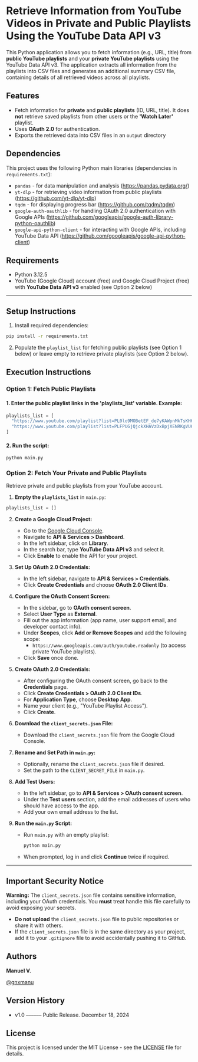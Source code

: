 # Retrieve Information from YouTube Videos in Private and Public Playlists Using the YouTube Data API v3

This Python application allows you to fetch information (e.g., URL, title) from **public YouTube playlists** and your **private YouTube playlists** using the YouTube Data API v3.
The application extracts all information from the playlists into CSV files and generates an additional summary CSV file, containing details of all retrieved videos across all playlists.

## Features

- Fetch information for **private** and **public playlists** (ID, URL, title). It does **not** retrieve saved playlists from other users or the **'Watch Later'** playlist.
- Uses **OAuth 2.0** for authentication.
- Exports the retrieved data into CSV files in an `output` directory

## Dependencies

This project uses the following Python main libraries (dependencies in `requirements.txt`):

- `pandas` - for data manipulation and analysis (https://pandas.pydata.org/)
- `yt-dlp` - for retrieving video information from public playlists (https://github.com/yt-dlp/yt-dlp)
- `tqdm` - for displaying progress bar (https://github.com/tqdm/tqdm)
- `google-auth-oauthlib` - for handling OAuth 2.0 authentication with Google APIs (https://github.com/googleapis/google-auth-library-python-oauthlib)
- `google-api-python-client` - for interacting with Google APIs, including YouTube Data API (https://github.com/googleapis/google-api-python-client)

## Requirements

- Python 3.12.5
- YouTube (Google Cloud) account (free) and Google Cloud Project (free) with **YouTube Data API v3** enabled (see Option 2 below)

---

## Setup Instructions

1. Install required dependencies:
```bash
pip install -r requirements.txt
```
2. Populate the `playlist_list` for fetching public playlists (see Option 1 below) or leave empty to retrieve private playlists (see Option 2 below).  


## Execution Instructions
### Option 1: Fetch Public Playlists
#### 1. Enter the public playlist links in the 'playlists_list' variable. Example:
```python
playlists_list = [
  "https://www.youtube.com/playlist?list=PL0lo9MOBetEF_de7yKAWpnMkTsKH6aJ4P",
  "https://www.youtube.com/playlist?list=PLFPUGjQjckXHAVzDxBpjXENRKgVU6KCzF"
]
```

#### 2. Run the script:
 ```bash
 python main.py
 ```

### Option 2: Fetch Your Private and Public Playlists

Retrieve private and public playlists from your YouTube account. 

1. **Empty the `playlists_list`** in `main.py`:
```python
playlists_list = []
```


2. **Create a Google Cloud Project:**

   - Go to the [Google Cloud Console](https://console.cloud.google.com).
   - Navigate to **API & Services > Dashboard**.
   - In the left sidebar, click on **Library**.
   - In the search bar, type **YouTube Data API v3** and select it.
   - Click **Enable** to enable the API for your project.


3. **Set Up OAuth 2.0 Credentials:**

   - In the left sidebar, navigate to **API & Services > Credentials**.
   - Click **Create Credentials** and choose **OAuth 2.0 Client IDs**.


4. **Configure the OAuth Consent Screen:**

   - In the sidebar, go to **OAuth consent screen**.
   - Select **User Type** as **External**.
   - Fill out the app information (app name, user support email, and developer contact info).
   - Under **Scopes**, click **Add or Remove Scopes** and add the following scope:
       - `https://www.googleapis.com/auth/youtube.readonly` (to access private YouTube playlists).
   - Click **Save** once done.


5. **Create OAuth 2.0 Credentials:**

   - After configuring the OAuth consent screen, go back to the **Credentials** page.
   - Click **Create Credentials > OAuth 2.0 Client IDs**.
   - For **Application Type**, choose **Desktop App**.
   - Name your client (e.g., "YouTube Playlist Access").
   - Click **Create**.


6. **Download the `client_secrets.json` File:**

   - Download the `client_secrets.json` file from the Google Cloud Console.


7. **Rename and Set Path in `main.py`:**

   - Optionally, rename the `client_secrets.json` file if desired.
   - Set the path to the `CLIENT_SECRET_FILE` in `main.py`.


8. **Add Test Users:**

   - In the left sidebar, go to **API & Services > OAuth consent screen**.
   - Under the **Test users** section, add the email addresses of users who should have access to the app.
   - Add your own email address to the list.


9. **Run the `main.py` Script:**

   - Run `main.py` with an empty playlist:
     ```bash
     python main.py
     ```

   - When prompted, log in and click **Continue** twice if required.

---
## Important Security Notice

**Warning:** The `client_secrets.json` file contains sensitive information, including your OAuth credentials. You **must** treat handle this file carefully to avoid exposing your secrets.

- **Do not upload** the `client_secrets.json` file to public repositories or share it with others.
- If the `client_secrets.json` file is in the same directory as your project, add it to your `.gitignore` file to avoid accidentally pushing it to GitHub.

## Authors
**Manuel V.**

[@gnxmanu](https://github.com/gnxmanu)

## Version History
* v1.0 –––––– Public Release. December 18, 2024

## License

This project is licensed under the MIT License - see the [LICENSE](LICENSE) file for details.